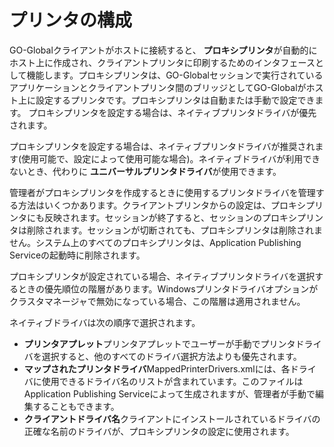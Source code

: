 # プリンタの構成

GO-Globalクライアントがホストに接続すると、 **プロキシプリンタ**が自動的にホスト上に作成され、クライアントプリンタに印刷するためのインタフェースとして機能します。プロキシプリンタは、GO-Globalセッションで実行されているアプリケーションとクライアントプリンタ間のブリッジとしてGO-Globalがホスト上に設定するプリンタです。プロキシプリンタは自動または手動で設定できます。 プロキシプリンタを設定する場合は、ネイティブプリンタドライバが優先されます。

プロキシプリンタを設定する場合は、ネイティブプリンタドライバが推奨されます(使用可能で、設定によって使用可能な場合)。ネイティブドライバが利用できないとき、代わりに **ユニバーサルプリンタドライバ**が使用できます。

管理者がプロキシプリンタを作成するときに使用するプリンタドライバを管理する方法はいくつかあります。クライアントプリンタからの設定は、プロキシプリンタにも反映されます。セッションが終了すると、セッションのプロキシプリンタは削除されます。セッションが切断されても、プロキシプリンタは削除されません。システム上のすべてのプロキシプリンタは、Application Publishing Serviceの起動時に削除されます。

プロキシプリンタが設定されている場合、ネイティブプリンタドライバを選択するときの優先順位の階層があります。Windowsプリンタドライバオプションがクラスタマネージャで無効になっている場合、この階層は適用されません。

ネイティブドライバは次の順序で選択されます。

* **プリンタアプレット**プリンタアプレットでユーザーが手動でプリンタドライバを選択すると、他のすべてのドライバ選択方法よりも優先されます。
* **マップされたプリンタドライバ**MappedPrinterDrivers.xmlには、各ドライバに使用できるドライバ名のリストが含まれています。このファイルはApplication Publishing Serviceによって生成されますが、管理者が手動で編集することもできます。
* **クライアントドライバ名**クライアントにインストールされているドライバの正確な名前のドライバが、プロキシプリンタの設定に使用されます。